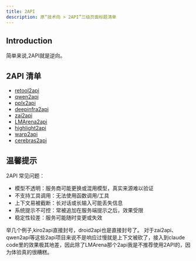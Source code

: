 ```yaml
---
title: 2API
description: 原“技术向 > 2API”三级页面标题清单
---
```

## Introduction

简单来说,2API就是逆向。

## 2API 清单

- [retool2api]()
- [qwen2api]()
- [pplx2api]()
- [deepinfra2api]()
- [zai2api]()
- [LMArena2api]()
- [highlight2api]()
- [warp2api]()
- [cerebras2api]()

## 温馨提示

2API 常见问题：
- 模型不透明：服务商可能更换或混用模型，真实来源难以验证
- 不支持工具调用：无法使用函数调用/工具
- 上下文易被截断：长对话或长输入可能丢失信息
- 系统提示不可控：常被追加在服务端提示之后，效果受限
- 稳定性较差：服务可能随时变更或失效

举几个例子,kiro2api直接封号，droid2api也是直接封号了。 对于zai2api、qwen2api等这些2api项目来说不是响应过慢就是上下文被砍了，接入到claude code里的效果极其地差，因此除了LMArena那个2api我是不推荐使用2API的，因为体验真的很糟糕。 

